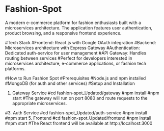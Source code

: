 # Fashion-Spot

A modern e-commerce platform for fashion enthusiasts built with a microservices architecture. The application features user authentication, product browsing, and a responsive frontend experience.

#Tech Stack
#Frontend: React.js with Google OAuth integration
#Backend: Microservices architecture with Express Gateway
#Authentication: Dedicated auth-service for user management
#API Gateway: Handles routing between services
#Perfect for developers interested in microservices architecture, e-commerce applications, or fashion tech platforms.

#How to Run Fashion Spot
#Prerequisites
#Node.js and npm installed
#MongoDB (for auth and other services)
#Setup and Installation
1. Gateway Service
   #cd fashion-spot_Updated/gateway
   #npm install
   #npm start
#The gateway will run on port 8080 and route requests to the appropriate microservices.

#3. Auth Service
     #cd fashion-spot_Updated/auth-service
     #npm install
     #npm start
5. Frontend
   #cd fashion-spot_Updated/frontend
   #npm install
   #npm start
#The React frontend will be available at http://localhost:3000

